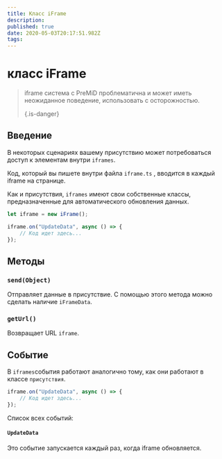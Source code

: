 ```yaml
---
title: Класс iFrame
description:
published: true
date: 2020-05-03T20:17:51.982Z
tags:
---
```


# класс iFrame
> iframe система с PreMiD проблематична и может иметь неожиданное поведение, использовать с осторожностью. 
> 
> {.is-danger}

## Введение

В некоторых сценариях вашему присутствию может потребоваться доступ к элементам внутри `iframes`.

Код, который вы пишете внутри файла `iframe.ts` , вводится в каждый iframe на странице.

Как и присутствия, `iframes` имеют свои собственные классы, предназначенные для автоматического обновления данных.

```typescript
let iframe = new iFrame();

iframe.on("UpdateData", async () => {
    // Код идет здесь...
});
```

## Методы

### `send(Object)`
Отправляет данные в присутствие. С помощью этого метода можно сделать наличие `iFrameData`.

### `getUrl()`
Возвращает URL `iframe`.

## Событие
В `iframes`события работают аналогично тому, как они работают в классе `присутствия`.

```typescript
iframe.on("UpdateData", async () => {
    // Код идет здесь...
});
```

Список всех событий:

#### `UpdateData`

Это событие запускается каждый раз, когда iframe обновляется.